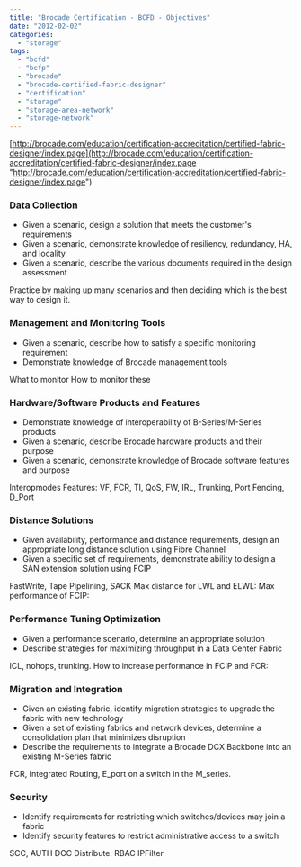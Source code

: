 ```yaml
---
title: "Brocade Certification - BCFD - Objectives"
date: "2012-02-02"
categories: 
  - "storage"
tags: 
  - "bcfd"
  - "bcfp"
  - "brocade"
  - "brocade-certified-fabric-designer"
  - "certification"
  - "storage"
  - "storage-area-network"
  - "storage-network"
---
```


[http://brocade.com/education/certification-accreditation/certified-fabric-designer/index.page](http://brocade.com/education/certification-accreditation/certified-fabric-designer/index.page "http://brocade.com/education/certification-accreditation/certified-fabric-designer/index.page")

### Data Collection

- Given a scenario, design a solution that meets the customer's requirements
- Given a scenario, demonstrate knowledge of resiliency, redundancy, HA, and locality
- Given a scenario, describe the various documents required in the design assessment

Practice by making up many scenarios and then deciding which is the best way to design it.

### Management and Monitoring Tools

- Given a scenario, describe how to satisfy a specific monitoring requirement
- Demonstrate knowledge of Brocade management tools

What to monitor How to monitor these

### Hardware/Software Products and Features

- Demonstrate knowledge of interoperability of B-Series/M-Series products
- Given a scenario, describe Brocade hardware products and their purpose
- Given a scenario, demonstrate knowledge of Brocade software features and purpose

Interopmodes Features: VF, FCR, TI, QoS, FW, IRL, Trunking, Port Fencing, D\_Port

### Distance Solutions

- Given availability, performance and distance requirements, design an appropriate long distance solution using Fibre Channel
- Given a specific set of requirements, demonstrate ability to design a SAN extension solution using FCIP

FastWrite, Tape Pipelining, SACK Max distance for LWL and ELWL: Max performance of FCIP:

### Performance Tuning Optimization

- Given a performance scenario, determine an appropriate solution
- Describe strategies for maximizing throughput in a Data Center Fabric

ICL, nohops, trunking. How to increase performance in FCIP and FCR:

### Migration and Integration

- Given an existing fabric, identify migration strategies to upgrade the fabric with new technology
- Given a set of existing fabrics and network devices, determine a consolidation plan that minimizes disruption
- Describe the requirements to integrate a Brocade DCX Backbone into an existing M-Series fabric

FCR, Integrated Routing, E\_port on a switch in the M\_series.

### Security

- Identify requirements for restricting which switches/devices may join a fabric
- Identify security features to restrict administrative access to a switch

SCC, AUTH DCC Distribute: RBAC IPFilter
